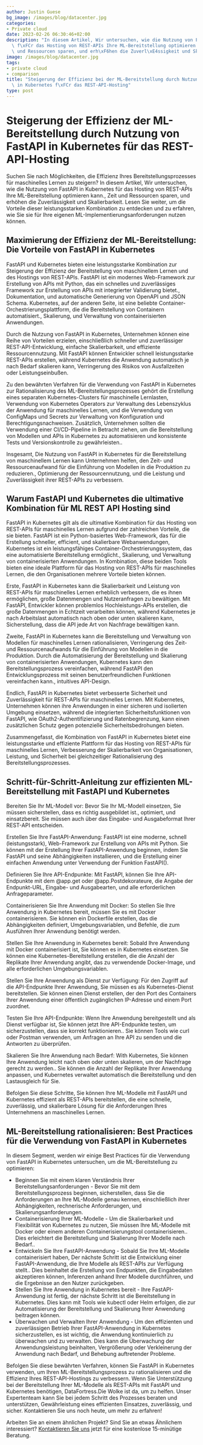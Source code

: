 ```yaml
---
author: Justin Guese
bg_image: /images/blog/datacenter.jpg
categories:
- Private cloud
date: 2023-02-26 06:30:46+02:00
description: "In diesem Artikel, Wir untersuchen, wie die Nutzung von FastAPI in Kubernetes\
  \ f\xFCr das Hosting von REST-APIs Ihre ML-Bereitstellung optimieren kann., Zeit\
  \ und Ressourcen sparen, und erh\xF6hen die Zuverl\xE4ssigkeit und Skalierbarkeit."
image: /images/blog/datacenter.jpg
tags:
- private cloud
- comparison
title: "Steigerung der Effizienz bei der ML-Bereitstellung durch Nutzung von FastAPI\
  \ in Kubernetes f\xFCr das REST-API-Hosting"
type: post
---
```



# Steigerung der Effizienz der ML-Bereitstellung durch Nutzung von FastAPI in Kubernetes für das REST-API-Hosting

Suchen Sie nach Möglichkeiten, die Effizienz Ihres Bereitstellungsprozesses für maschinelles Lernen zu steigern? In diesem Artikel, Wir untersuchen, wie die Nutzung von FastAPI in Kubernetes für das Hosting von REST-APIs Ihre ML-Bereitstellung optimieren kann., Zeit und Ressourcen sparen, und erhöhen die Zuverlässigkeit und Skalierbarkeit. Lesen Sie weiter, um die Vorteile dieser leistungsstarken Kombination zu entdecken und zu erfahren, wie Sie sie für Ihre eigenen ML-Implementierungsanforderungen nutzen können.

## Maximierung der Effizienz der ML-Bereitstellung: Die Vorteile von FastAPI in Kubernetes

FastAPI und Kubernetes bieten eine leistungsstarke Kombination zur Steigerung der Effizienz der Bereitstellung von maschinellem Lernen und des Hostings von REST-APIs. FastAPI ist ein modernes Web-Framework zur Erstellung von APIs mit Python, das ein schnelles und zuverlässiges Framework zur Erstellung von APIs mit integrierter Validierung bietet., Dokumentation, und automatische Generierung von OpenAPI und JSON Schema. Kubernetes, auf der anderen Seite, ist eine beliebte Container-Orchestrierungsplattform, die die Bereitstellung von Containern automatisiert., Skalierung, und Verwaltung von containerisierten Anwendungen.

Durch die Nutzung von FastAPI in Kubernetes, Unternehmen können eine Reihe von Vorteilen erzielen, einschließlich schneller und zuverlässiger REST-API-Entwicklung, einfache Skalierbarkeit, und effiziente Ressourcennutzung. Mit FastAPI können Entwickler schnell leistungsstarke REST-APIs erstellen, während Kubernetes die Anwendung automatisch je nach Bedarf skalieren kann, Verringerung des Risikos von Ausfallzeiten oder Leistungseinbußen.

Zu den bewährten Verfahren für die Verwendung von FastAPI in Kubernetes zur Rationalisierung des ML-Bereitstellungsprozesses gehört die Erstellung eines separaten Kubernetes-Clusters für maschinelle Lernlasten, Verwendung von Kubernetes Operators zur Verwaltung des Lebenszyklus der Anwendung für maschinelles Lernen, und die Verwendung von ConfigMaps und Secrets zur Verwaltung von Konfiguration und Berechtigungsnachweisen. Zusätzlich, Unternehmen sollten die Verwendung einer CI/CD-Pipeline in Betracht ziehen, um die Bereitstellung von Modellen und APIs in Kubernetes zu automatisieren und konsistente Tests und Versionskontrolle zu gewährleisten..

Insgesamt, Die Nutzung von FastAPI in Kubernetes für die Bereitstellung von maschinellem Lernen kann Unternehmen helfen, den Zeit- und Ressourcenaufwand für die Einführung von Modellen in die Produktion zu reduzieren., Optimierung der Ressourcennutzung, und die Leistung und Zuverlässigkeit ihrer REST-APIs zu verbessern.

## Warum FastAPI und Kubernetes die ultimative Kombination für ML REST API Hosting sind

FastAPI in Kubernetes gilt als die ultimative Kombination für das Hosting von REST-APIs für maschinelles Lernen aufgrund der zahlreichen Vorteile, die sie bieten. FastAPI ist ein Python-basiertes Web-Framework, das für die Erstellung schneller, efficient, und skalierbare Webanwendungen, Kubernetes ist ein leistungsfähiges Container-Orchestrierungssystem, das eine automatisierte Bereitstellung ermöglicht., Skalierung, und Verwaltung von containerisierten Anwendungen. In Kombination, diese beiden Tools bieten eine ideale Plattform für das Hosting von REST-APIs für maschinelles Lernen, die den Organisationen mehrere Vorteile bieten können.

Erste, FastAPI in Kubernetes kann die Skalierbarkeit und Leistung von REST-APIs für maschinelles Lernen erheblich verbessern, die es ihnen ermöglichen, große Datenmengen und Nutzeranfragen zu bewältigen. Mit FastAPI, Entwickler können problemlos Hochleistungs-APIs erstellen, die große Datenmengen in Echtzeit verarbeiten können, während Kubernetes je nach Arbeitslast automatisch nach oben oder unten skalieren kann, Sicherstellung, dass die API jede Art von Nachfrage bewältigen kann.

Zweite, FastAPI in Kubernetes kann die Bereitstellung und Verwaltung von Modellen für maschinelles Lernen rationalisieren, Verringerung des Zeit- und Ressourcenaufwands für die Einführung von Modellen in die Produktion. Durch die Automatisierung der Bereitstellung und Skalierung von containerisierten Anwendungen, Kubernetes kann den Bereitstellungsprozess vereinfachen, während FastAPI den Entwicklungsprozess mit seinen benutzerfreundlichen Funktionen vereinfachen kann., intuitives API-Design.

Endlich, FastAPI in Kubernetes bietet verbesserte Sicherheit und Zuverlässigkeit für REST-APIs für maschinelles Lernen. Mit Kubernetes, Unternehmen können ihre Anwendungen in einer sicheren und isolierten Umgebung einsetzen, während die integrierten Sicherheitsfunktionen von FastAPI, wie OAuth2-Authentifizierung und Ratenbegrenzung, kann einen zusätzlichen Schutz gegen potenzielle Sicherheitsbedrohungen bieten.

Zusammengefasst, die Kombination von FastAPI in Kubernetes bietet eine leistungsstarke und effiziente Plattform für das Hosting von REST-APIs für maschinelles Lernen, Verbesserung der Skalierbarkeit von Organisationen, Leistung, und Sicherheit bei gleichzeitiger Rationalisierung des Bereitstellungsprozesses.

## Schritt-für-Schritt-Anleitung zur effizienten ML-Bereitstellung mit FastAPI und Kubernetes

Bereiten Sie Ihr ML-Modell vor:
Bevor Sie Ihr ML-Modell einsetzen, Sie müssen sicherstellen, dass es richtig ausgebildet ist., optimiert, und einsatzbereit. Sie müssen auch über das Eingabe- und Ausgabeformat Ihrer REST-API entscheiden.

Erstellen Sie Ihre FastAPI-Anwendung:
FastAPI ist eine moderne, schnell (leistungsstark), Web-Framework zur Erstellung von APIs mit Python. Sie können mit der Erstellung Ihrer FastAPI-Anwendung beginnen, indem Sie FastAPI und seine Abhängigkeiten installieren, und die Erstellung einer einfachen Anwendung unter Verwendung der Funktion FastAPI().

Definieren Sie Ihre API-Endpunkte:
Mit FastAPI, können Sie Ihre API-Endpunkte mit dem @app.get oder @app.Postdekorateure, die Angabe der Endpunkt-URL, Eingabe- und Ausgabearten, und alle erforderlichen Anfrageparameter.

Containerisieren Sie Ihre Anwendung mit Docker:
So stellen Sie Ihre Anwendung in Kubernetes bereit, müssen Sie es mit Docker containerisieren. Sie können ein Dockerfile erstellen, das die Abhängigkeiten definiert, Umgebungsvariablen, und Befehle, die zum Ausführen Ihrer Anwendung benötigt werden.

Stellen Sie Ihre Anwendung in Kubernetes bereit:
Sobald Ihre Anwendung mit Docker containerisiert ist, Sie können es in Kubernetes einsetzen. Sie können eine Kubernetes-Bereitstellung erstellen, die die Anzahl der Replikate Ihrer Anwendung angibt, das zu verwendende Docker-Image, und alle erforderlichen Umgebungsvariablen.

Stellen Sie Ihre Anwendung als Dienst zur Verfügung:
Für den Zugriff auf die API-Endpunkte Ihrer Anwendung, Sie müssen es als Kubernetes-Dienst bereitstellen. Sie können einen Dienst erstellen, der den Port des Containers Ihrer Anwendung einer öffentlich zugänglichen IP-Adresse und einem Port zuordnet.

Testen Sie Ihre API-Endpunkte:
Wenn Ihre Anwendung bereitgestellt und als Dienst verfügbar ist, Sie können jetzt Ihre API-Endpunkte testen, um sicherzustellen, dass sie korrekt funktionieren.. Sie können Tools wie curl oder Postman verwenden, um Anfragen an Ihre API zu senden und die Antworten zu überprüfen.

Skalieren Sie Ihre Anwendung nach Bedarf:
With Kubernetes, Sie können Ihre Anwendung leicht nach oben oder unten skalieren, um der Nachfrage gerecht zu werden.. Sie können die Anzahl der Replikate Ihrer Anwendung anpassen, und Kubernetes verwaltet automatisch die Bereitstellung und den Lastausgleich für Sie.

Befolgen Sie diese Schritte, Sie können Ihre ML-Modelle mit FastAPI und Kubernetes effizient als REST-APIs bereitstellen, die eine schnelle, zuverlässig, und skalierbare Lösung für die Anforderungen Ihres Unternehmens an maschinelles Lernen.

## ML-Bereitstellung rationalisieren: Best Practices für die Verwendung von FastAPI in Kubernetes

In diesem Segment, werden wir einige Best Practices für die Verwendung von FastAPI in Kubernetes untersuchen, um die ML-Bereitstellung zu optimieren:

- Beginnen Sie mit einem klaren Verständnis Ihrer Bereitstellungsanforderungen - Bevor Sie mit dem Bereitstellungsprozess beginnen, sicherstellen, dass Sie die Anforderungen an Ihre ML-Modelle genau kennen, einschließlich ihrer Abhängigkeiten, rechnerische Anforderungen, und Skalierungsanforderungen.
- Containerisierung Ihrer ML-Modelle - Um die Skalierbarkeit und Flexibilität von Kubernetes zu nutzen, Sie müssen Ihre ML-Modelle mit Docker oder einem anderen Containerisierungstool containerisieren.. Dies erleichtert die Bereitstellung und Skalierung Ihrer Modelle nach Bedarf..
- Entwickeln Sie Ihre FastAPI-Anwendung - Sobald Sie Ihre ML-Modelle containerisiert haben, Der nächste Schritt ist die Entwicklung einer FastAPI-Anwendung, die Ihre Modelle als REST-APIs zur Verfügung stellt.. Dies beinhaltet die Erstellung von Endpunkten, die Eingabedaten akzeptieren können, Inferenzen anhand Ihrer Modelle durchführen, und die Ergebnisse an den Nutzer zurückgeben.
- Stellen Sie Ihre Anwendung in Kubernetes bereit - Ihre FastAPI-Anwendung ist fertig, der nächste Schritt ist die Bereitstellung in Kubernetes. Dies kann mit Tools wie kubectl oder Helm erfolgen, die zur Automatisierung der Bereitstellung und Skalierung Ihrer Anwendung beitragen können.
- Überwachen und Verwalten Ihrer Anwendung - Um den effizienten und zuverlässigen Betrieb Ihrer FastAPI-Anwendung in Kubernetes sicherzustellen, es ist wichtig, die Anwendung kontinuierlich zu überwachen und zu verwalten. Dies kann die Überwachung der Anwendungsleistung beinhalten, Vergrößerung oder Verkleinerung der Anwendung nach Bedarf, und Behebung auftretender Probleme.

Befolgen Sie diese bewährten Verfahren, können Sie FastAPI in Kubernetes verwenden, um Ihren ML-Bereitstellungsprozess zu rationalisieren und die Effizienz Ihres REST-API-Hostings zu verbessern.
Wenn Sie Unterstützung bei der Bereitstellung Ihrer ML-Modelle als REST-APIs mit FastAPI und Kubernetes benötigen, DataFortress.Die Wolke ist da, um zu helfen. Unser Expertenteam kann Sie bei jedem Schritt des Prozesses beraten und unterstützen, Gewährleistung eines effizienten Einsatzes, zuverlässig, und sicher. Kontaktieren Sie uns noch heute, um mehr zu erfahren!

Arbeiten Sie an einem ähnlichen Projekt? Sind Sie an etwas Ähnlichem interessiert? [Kontaktieren Sie uns](/de/contact) jetzt für eine kostenlose 15-minütige Beratung.